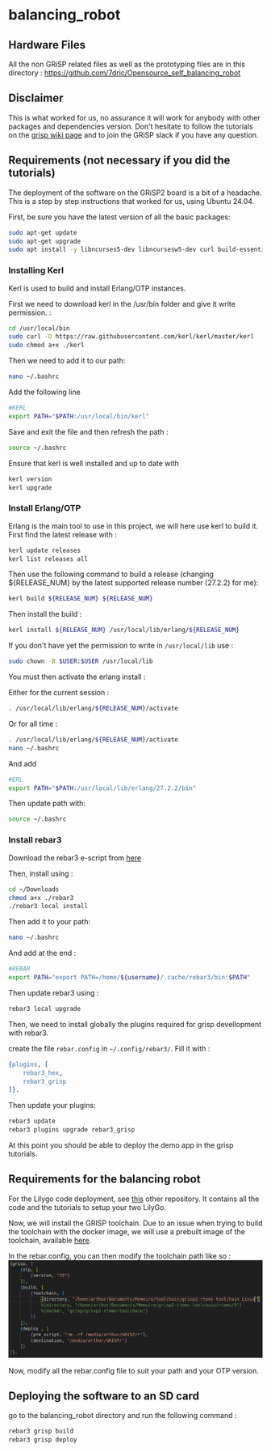 # balancing_robot

## Hardware Files
All the non GRiSP related files as well as the prototyping files are in this directory : https://github.com/7dric/Opensource_self_balancing_robot

## Disclaimer

This is what worked for us, no assurance it will work for anybody with other packages and dependencies version. Don't hesitate to follow the tutorials on the [grisp wiki page](https://github.com/grisp/grisp/wiki) and to join the GRiSP slack if you have any question.

## Requirements (not necessary if you did the tutorials)

The deployment of the software on the GRiSP2 board is a bit of a headache. This is a step by step instructions that worked for us, using Ubuntu 24.04.

First, be sure you have the latest version of all the basic packages:

```bash
sudo apt-get update
sudo apt-get upgrade
sudo apt install -y libncurses5-dev libncursesw5-dev curl build-essential libssl-dev
```

### Installing Kerl

Kerl is used to build and install Erlang/OTP instances.

First we need to download kerl in the /usr/bin folder and give it write permission. :

```bash
cd /usr/local/bin
sudo curl -O https://raw.githubusercontent.com/kerl/kerl/master/kerl
sudo chmod a+x ./kerl
```

Then we need to add it to our path: 
```bash
nano ~/.bashrc
```

Add the following line
```bash
#KERL
export PATH="$PATH:/usr/local/bin/kerl"
```

Save and exit the file and then refresh the path :

```bash
source ~/.bashrc
```

Ensure that kerl is well installed and up to date with 

```bash
kerl version
kerl upgrade
```


### Install Erlang/OTP

Erlang is the main tool to use in this project, we will here use kerl to build it. First find the latest release with :

```bash
kerl update releases
kerl list releases all
```

Then use the following command to build a release (changing ${RELEASE_NUM} by the latest supported release number (27.2.2) for me):

```bash
kerl build ${RELEASE_NUM} ${RELEASE_NUM}
```

Then install the build :

```bash
kerl install ${RELEASE_NUM} /usr/local/lib/erlang/${RELEASE_NUM}
```

If you don't have yet the permission to write in `/usr/local/lib` use :

```bash
sudo chown -R $USER:$USER /usr/local/lib
```

You must then activate the erlang install :

Either for the current session :
```bash
. /usr/local/lib/erlang/${RELEASE_NUM}/activate
```

Or for all time :

```bash
. /usr/local/lib/erlang/${RELEASE_NUM}/activate
nano ~/.bashrc
```

And add 
```bash
#ERL
export PATH="$PATH:/usr/local/lib/erlang/27.2.2/bin"
```

Then update path with:

```bash
source ~/.bashrc
```

### Install rebar3

Download the rebar3 e-script from [here](https://www.rebar3.org/)

Then, install using :

```bash
cd ~/Downloads
chmod a+x ./rebar3
./rebar3 local install
```

Then add it to your path:

```bash
nano ~/.bashrc
```

And add at the end :

```bash
#REBAR
export PATH="export PATH=/home/${username}/.cache/rebar3/bin:$PATH"
```

Then update rebar3 using :

```bash
rebar3 local upgrade
```

Then, we need to install globally the plugins required for grisp devellopment with rebar3.

create the file `rebar.config` in `~/.config/rebar3/`. Fill it with :

```erlang
{plugins, [
    rebar3_hex,
    rebar3_grisp
]}.
```

Then update your plugins:

```bash
rebar3 update
rebar3 plugins upgrade rebar3_grisp
```

At this point you should be able to deploy the demo app in the grisp tutorials.

## Requirements for the balancing robot

For the Lilygo code deployment, see [this](https://github.com/Nicodaube/Robot/blob/main/lilygo_robot_code/lilyGO_tuto.md) other repository. It contains all the code and the tutorials to setup your two LilyGo.

Now, we will install the GRISP toolchain. Due to an issue when trying to build the toolchain with the docker image, we will use a prebuilt image of the toolchain, available [here](https://github.com/grisp/grisp/wiki/Building-the-VM-from-source#use).

In the rebar.config, you can then modify the toolchain path like so : ![alt text](./image_md/toolchain.png)

Now, modify all the rebar.config file to suit your path and your OTP version. 

## Deploying the software to an SD card

go to the balancing_robot directory and run the following command :

```bash
rebar3 grisp build
rebar3 grisp deploy
```